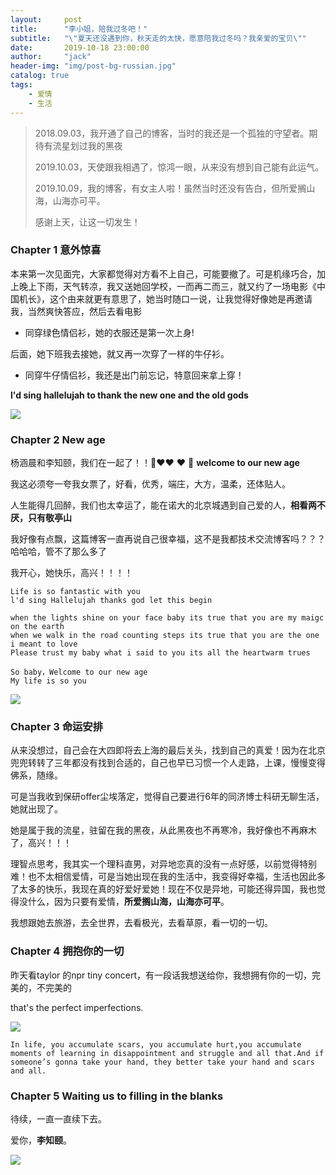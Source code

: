```yaml
---
layout:     post
title:      "李小姐，陪我过冬吧！"
subtitle:   "\"夏天还没遇到你，秋天走的太快，愿意陪我过冬吗？我亲爱的宝贝\""
date:       2019-10-18 23:00:00
author:     "jack"
header-img: "img/post-bg-russian.jpg"
catalog: true
tags:
    - 爱情
    - 生活
---
```


> 2018.09.03，我开通了自己的博客，当时的我还是一个孤独的守望者。期待有流星划过我的黑夜
>
> 2019.10.03，天使跟我相遇了，惊鸿一眼，从来没有想到自己能有此运气。
>
> 2019.10.09，我的博客，有女主人啦！虽然当时还没有告白，但所爱搁山海，山海亦可平。
>
> 感谢上天，让这一切发生！

### Chapter 1  意外惊喜

本来第一次见面完，大家都觉得对方看不上自己，可能要撤了。可是机缘巧合，加上晚上下雨，天气转凉，我又送她回学校，一而再二而三，就又约了一场电影《中国机长》，这个由来就更有意思了，她当时随口一说，让我觉得好像她是再邀请我，当然爽快答应，然后去看电影

+ 同穿绿色情侣衫，她的衣服还是第一次上身!

后面，她下班我去接她，就又再一次穿了一样的牛仔衫。

+ 同穿牛仔情侣衫，我还是出门前忘记，特意回来拿上穿！

**l'd sing hallelujah to thank the new one and the old gods**

![](https://jackyanghc-picture.oss-cn-beijing.aliyuncs.com/1a82770fd289ce9d4763830e5b76ced.jpg)

### Chapter 2  New age

杨涵晨和李知颐，我们在一起了！！🎈♥♥ ♥ 🎁 **welcome to our new age**

我这必须夸一夸我女票了，好看，优秀，端庄，大方，温柔，还体贴人。

人生能得几回醉，我们也太幸运了，能在诺大的北京城遇到自己爱的人，**相看两不厌，只有敬亭山**

我好像有点飘，这篇博客一直再说自己很幸福，这不是我都技术交流博客吗？？？哈哈哈，管不了那么多了

我开心，她快乐，高兴！！！！

```
Life is so fantastic with you
l'd sing Hallelujah thanks god let this begin

when the lights shine on your face baby its true that you are my maigc on the earth
when we walk in the road counting steps its true that you are the one i meant to love
Please trust my baby what i said to you its all the heartwarm trues 

So baby，Welcome to our new age
My life is so you
```

![](https://jackyanghc-picture.oss-cn-beijing.aliyuncs.com/3789dc0ab9579edaacd65675c49c991.jpg)

### Chapter 3  命运安排

从来没想过，自己会在大四即将去上海的最后关头，找到自己的真爱！因为在北京兜兜转转了三年都没有找到合适的，自己也早已习惯一个人走路，上课，慢慢变得佛系，随缘。

可是当我收到保研offer尘埃落定，觉得自己要进行6年的同济博士科研无聊生活，她就出现了。

她是属于我的流星，驻留在我的黑夜，从此黑夜也不再寒冷，我好像也不再麻木了，高兴！！！

理智点思考，我其实一个理科直男，对异地恋真的没有一点好感，以前觉得特别难！也不太相信爱情，可是当她出现在我的生活中，我变得好幸福，生活也因此多了太多的快乐，我现在真的好爱好爱她！现在不仅是异地，可能还得异国，我也觉得没什么，因为只要有爱情，**所爱搁山海，山海亦可平**。

我想跟她去旅游，去全世界，去看极光，去看草原，看一切的一切。

### Chapter 4 拥抱你的一切

昨天看taylor 的npr tiny concert，有一段话我想送给你，我想拥有你的一切，完美的，不完美的

that's the perfect imperfections.

![](https://jackyanghc-picture.oss-cn-beijing.aliyuncs.com/20191018151214.png)

`In life, you accumulate scars, you accumulate hurt,you accumulate moments of learning in disappointment and struggle and all that.And if someone’s gonna take your hand, they better take your hand and scars and all. `

### Chapter 5 Waiting us to filling in the blanks

待续，一直一直续下去。

爱你，**李知颐**。

![](https://jackyanghc-picture.oss-cn-beijing.aliyuncs.com/d1b621e52fffede25c304307762e583.jpg)